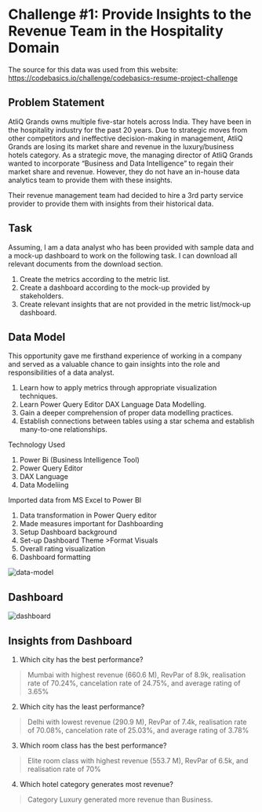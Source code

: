 <h1>Challenge #1: Provide Insights to the Revenue Team in the Hospitality Domain</h1>

The source for this data was used from this website: https://codebasics.io/challenge/codebasics-resume-project-challenge

<h2>Problem Statement</h2>

AtliQ Grands owns multiple five-star hotels across India. They have been in the hospitality industry for the past 20 years. Due to strategic moves from other competitors and ineffective decision-making in management, AtliQ Grands are losing its market share and revenue in the luxury/business hotels category. As a strategic move, the managing director of AtliQ Grands wanted to incorporate “Business and Data Intelligence” to regain their market share and revenue. However, they do not have an in-house data analytics team to provide them with these insights.

Their revenue management team had decided to hire a 3rd party service provider to provide them with insights from their historical data.

<h2>Task</h2>
Assuming, I am a data analyst who has been provided with sample data and a mock-up dashboard to work on the following task. I can download all relevant documents from the download section.

1. Create the metrics according to the metric list.
2. Create a dashboard according to the mock-up provided by stakeholders.
3. Create relevant insights that are not provided in the metric list/mock-up dashboard.

<h2>Data Model</h2>
This opportunity gave me firsthand experience of working in a company and served as a valuable chance to gain insights into the role and responsibilities of a data analyst.

 1. Learn how to apply metrics through appropriate visualization techniques. 
 2. Learn Power Query Editor DAX Language Data Modelling.
 3. Gain a deeper comprehension of proper data modelling practices. 
 4. Establish connections between tables using a star schema and establish many-to-one relationships.

Technology Used
1. Power Bi (Business Intelligence Tool)
2. Power Query Editor
3. DAX Language
4. Data Modeliing

Imported data from MS Excel to Power BI
1. Data transformation in Power Query editor
2. Made measures important for Dashboarding
3. Setup Dashboard background
4. Set-up Dashboard Theme >Format Visuals
5. Overall rating visualization
6. Dashboard formatting

![data-model](https://github.com/tanweiyi00/Power-BI-Project/assets/134860918/d13f80aa-e6ca-4577-a65e-742b42be8fce)

<h2>Dashboard</h2>

![dashboard](https://github.com/tanweiyi00/Power-BI-Project/assets/134860918/7f381d31-ccbe-47bf-a5f2-04a53510598c)

<h2>Insights from Dashboard</h2>

1. Which city has the best performance?

>Mumbai with highest revenue (660.6 M), RevPar of 8.9k, realisation rate of 70.24%, cancelation rate of 24.75%, and average rating of 3.65%

2. Which city has the least performance?

>Delhi with lowest revenue (290.9 M), RevPar of 7.4k, realisation rate of 70.08%, cancelation rate of 25.03%, and average rating of 3.78%

3. Which room class has the best performance?

>Elite room class with highest revenue (553.7 M), RevPar of 6.5k, and realisation rate of 70%

4. Which hotel category generates most revenue?

>Category Luxury generated more revenue than Business.
